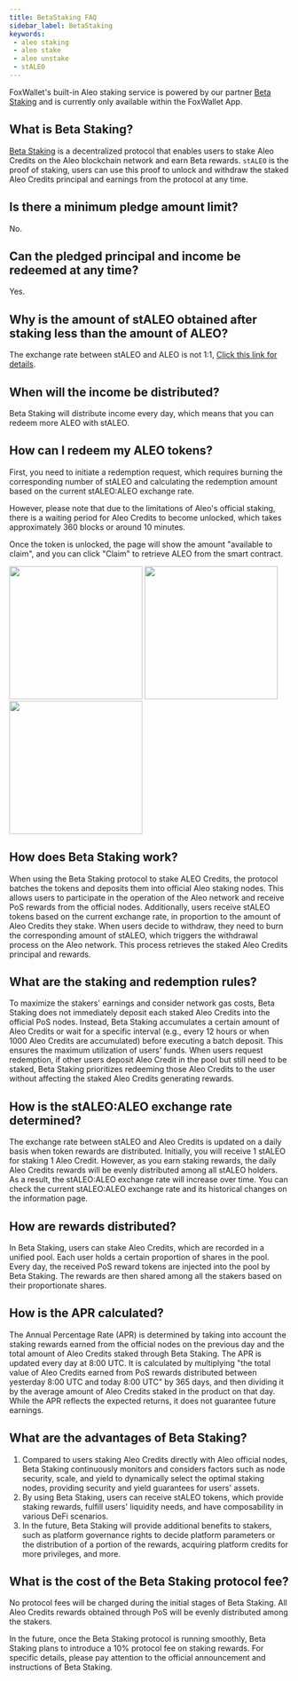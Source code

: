 ```yaml
---
title: BetaStaking FAQ
sidebar_label: BetaStaking
keywords:
 - aleo staking
 - aleo stake
 - aleo unstake 
 - stALEO
---
```


FoxWallet's built-in Aleo staking service is powered by our partner [Beta Staking](https://betastaking.com/) and is currently only available within the FoxWallet App.

## What is Beta Staking?
[Beta Staking](https://betastaking.com/) is a decentralized protocol that enables users to stake Aleo Credits on the Aleo blockchain network and earn Beta rewards. `stALEO` is the proof of staking, users can use this proof to unlock and withdraw the staked Aleo Credits principal and earnings from the protocol at any time.

## Is there a minimum pledge amount limit?
No.

## Can the pledged principal and income be redeemed at any time?
Yes.

## Why is the amount of stALEO obtained after staking less than the amount of ALEO?
The exchange rate between stALEO and ALEO is not 1:1, [Click this link for details](#how-is-the-staleoaleo-exchange-rate-determined).

## When will the income be distributed?
Beta Staking will distribute income every day, which means that you can redeem more ALEO with stALEO.

## How can I redeem my ALEO tokens?
First, you need to initiate a redemption request, which requires burning the corresponding number of stALEO and calculating the redemption amount based on the current stALEO:ALEO exchange rate. 

However, please note that due to the limitations of Aleo's official staking, there is a waiting period for Aleo Credits to become unlocked, which takes approximately 360 blocks or around 10 minutes.  

Once the token is unlocked, the page will show the amount "available to claim", and you can click "Claim" to retrieve ALEO from the smart contract.

<img src="/img/docs/betastaking/unstake.webp" width="240" /> <img src="/img/docs/betastaking/unstake-req.webp" width="240" /> <img src="/img/docs/betastaking/unstake-claim.webp" width="240" />

## How does Beta Staking work?
When using the Beta Staking protocol to stake ALEO Credits, the protocol batches the tokens and deposits them into official Aleo staking nodes. This allows users to participate in the operation of the Aleo network and receive PoS rewards from the official nodes. Additionally, users receive stALEO tokens based on the current exchange rate, in proportion to the amount of Aleo Credits they stake. When users decide to withdraw, they need to burn the corresponding amount of stALEO, which triggers the withdrawal process on the Aleo network. This process retrieves the staked Aleo Credits principal and rewards.

## What are the staking and redemption rules?
To maximize the stakers' earnings and consider network gas costs, Beta Staking does not immediately deposit each staked Aleo Credits into the official PoS nodes. Instead, Beta Staking accumulates a certain amount of Aleo Credits or wait for a specific interval (e.g., every 12 hours or when 1000 Aleo Credits are accumulated) before executing a batch deposit. This ensures the maximum utilization of users' funds.
When users request redemption, if other users deposit Aleo Credit in the pool but still need to be staked, Beta Staking prioritizes redeeming those Aleo Credits to the user without affecting the staked Aleo Credits generating rewards.

## How is the stALEO:ALEO exchange rate determined?
The exchange rate between stALEO and Aleo Credits is updated on a daily basis when token rewards are distributed. Initially, you will receive 1 stALEO for staking 1 Aleo Credit. However, as you earn staking rewards, the daily Aleo Credits rewards will be evenly distributed among all stALEO holders. As a result, the stALEO:ALEO exchange rate will increase over time. You can check the current stALEO:ALEO exchange rate and its historical changes on the information page.

## How are rewards distributed?
In Beta Staking, users can stake Aleo Credits, which are recorded in a unified pool. Each user holds a certain proportion of shares in the pool. Every day, the received PoS reward tokens are injected into the pool by Beta Staking. The rewards are then shared among all the stakers based on their proportionate shares.

## How is the APR calculated?
The Annual Percentage Rate (APR) is determined by taking into account the staking rewards earned from the official nodes on the previous day and the total amount of Aleo Credits staked through Beta Staking. The APR is updated every day at 8:00 UTC. It is calculated by multiplying "the total value of Aleo Credits earned from PoS rewards distributed between yesterday 8:00 UTC and today 8:00 UTC" by 365 days, and then dividing it by the average amount of Aleo Credits staked in the product on that day. While the APR reflects the expected returns, it does not guarantee future earnings.

## What are the advantages of Beta Staking?
1. Compared to users staking Aleo Credits directly with Aleo official nodes, Beta Staking continuously monitors and considers factors such as node security, scale, and yield to dynamically select the optimal staking nodes, providing security and yield guarantees for users' assets.
2. By using Beta Staking, users can receive stALEO tokens, which provide staking rewards, fulfill users' liquidity needs, and have composability in various DeFi scenarios.
3. In the future, Beta Staking will provide additional benefits to stakers, such as platform governance rights to decide platform parameters or the distribution of a portion of the rewards, acquiring platform credits for more privileges, and more.

## What is the cost of the Beta Staking protocol fee?
No protocol fees will be charged during the initial stages of Beta Staking. All Aleo Credits rewards obtained through PoS will be evenly distributed among the stakers.  

In the future, once the Beta Staking protocol is running smoothly, Beta Staking plans to introduce a 10% protocol fee on staking rewards. For specific details, please pay attention to the official announcement and instructions of Beta Staking.
